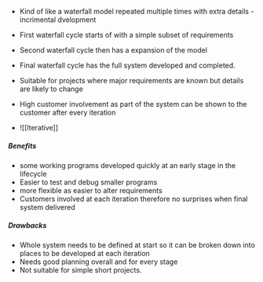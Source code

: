 
- Kind of like a waterfall model repeated multiple times with extra details - incrimental dvelopment

- First waterfall cycle starts of with a simple subset of requirements
- Second waterfall cycle then has a expansion of the model 
- Final waterfall cycle has the full system developed and completed.
- Suitable for projects where major requirements are known but details are likely to change
- High customer involvement as part of the system can be shown to the customer after every iteration
- ![[Iterative]]

##### Benefits
- some working programs developed quickly at an early stage in the lifecycle
- Easier to test and debug smaller programs
- more flexible as easier to alter requirements
- Customers involved at each iteration therefore no surprises when final system delivered
##### Drawbacks 
- Whole system needs to be defined at start so it can be broken down into places to be developed at each iteration
- Needs good planning overall and for every stage
- Not suitable for simple short projects.

